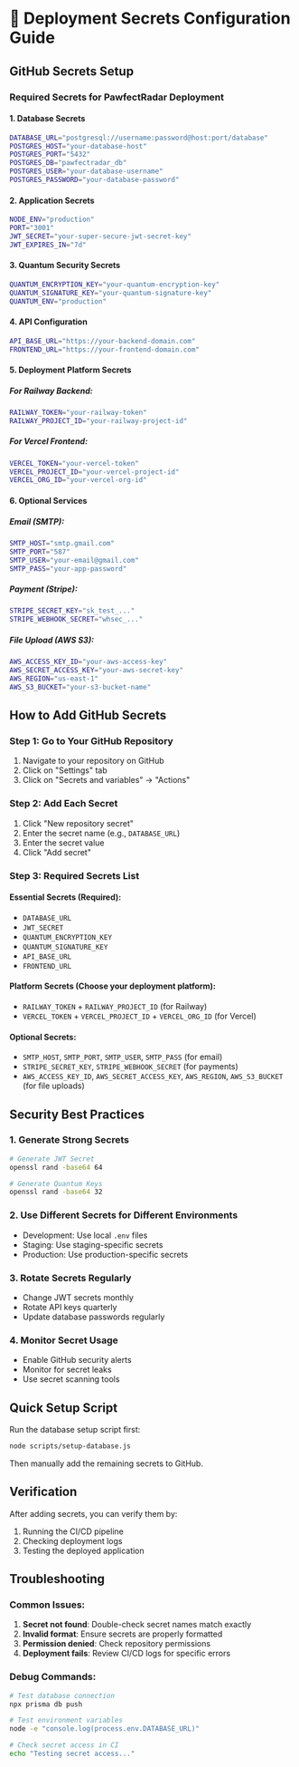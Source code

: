 # 🔐 Deployment Secrets Configuration Guide

## GitHub Secrets Setup

### Required Secrets for PawfectRadar Deployment

#### 1. Database Secrets
```bash
DATABASE_URL="postgresql://username:password@host:port/database"
POSTGRES_HOST="your-database-host"
POSTGRES_PORT="5432"
POSTGRES_DB="pawfectradar_db"
POSTGRES_USER="your-database-username"
POSTGRES_PASSWORD="your-database-password"
```

#### 2. Application Secrets
```bash
NODE_ENV="production"
PORT="3001"
JWT_SECRET="your-super-secure-jwt-secret-key"
JWT_EXPIRES_IN="7d"
```

#### 3. Quantum Security Secrets
```bash
QUANTUM_ENCRYPTION_KEY="your-quantum-encryption-key"
QUANTUM_SIGNATURE_KEY="your-quantum-signature-key"
QUANTUM_ENV="production"
```

#### 4. API Configuration
```bash
API_BASE_URL="https://your-backend-domain.com"
FRONTEND_URL="https://your-frontend-domain.com"
```

#### 5. Deployment Platform Secrets

##### For Railway Backend:
```bash
RAILWAY_TOKEN="your-railway-token"
RAILWAY_PROJECT_ID="your-railway-project-id"
```

##### For Vercel Frontend:
```bash
VERCEL_TOKEN="your-vercel-token"
VERCEL_PROJECT_ID="your-vercel-project-id"
VERCEL_ORG_ID="your-vercel-org-id"
```

#### 6. Optional Services

##### Email (SMTP):
```bash
SMTP_HOST="smtp.gmail.com"
SMTP_PORT="587"
SMTP_USER="your-email@gmail.com"
SMTP_PASS="your-app-password"
```

##### Payment (Stripe):
```bash
STRIPE_SECRET_KEY="sk_test_..."
STRIPE_WEBHOOK_SECRET="whsec_..."
```

##### File Upload (AWS S3):
```bash
AWS_ACCESS_KEY_ID="your-aws-access-key"
AWS_SECRET_ACCESS_KEY="your-aws-secret-key"
AWS_REGION="us-east-1"
AWS_S3_BUCKET="your-s3-bucket-name"
```

## How to Add GitHub Secrets

### Step 1: Go to Your GitHub Repository
1. Navigate to your repository on GitHub
2. Click on "Settings" tab
3. Click on "Secrets and variables" → "Actions"

### Step 2: Add Each Secret
1. Click "New repository secret"
2. Enter the secret name (e.g., `DATABASE_URL`)
3. Enter the secret value
4. Click "Add secret"

### Step 3: Required Secrets List

#### Essential Secrets (Required):
- `DATABASE_URL`
- `JWT_SECRET`
- `QUANTUM_ENCRYPTION_KEY`
- `QUANTUM_SIGNATURE_KEY`
- `API_BASE_URL`
- `FRONTEND_URL`

#### Platform Secrets (Choose your deployment platform):
- `RAILWAY_TOKEN` + `RAILWAY_PROJECT_ID` (for Railway)
- `VERCEL_TOKEN` + `VERCEL_PROJECT_ID` + `VERCEL_ORG_ID` (for Vercel)

#### Optional Secrets:
- `SMTP_HOST`, `SMTP_PORT`, `SMTP_USER`, `SMTP_PASS` (for email)
- `STRIPE_SECRET_KEY`, `STRIPE_WEBHOOK_SECRET` (for payments)
- `AWS_ACCESS_KEY_ID`, `AWS_SECRET_ACCESS_KEY`, `AWS_REGION`, `AWS_S3_BUCKET` (for file uploads)

## Security Best Practices

### 1. Generate Strong Secrets
```bash
# Generate JWT Secret
openssl rand -base64 64

# Generate Quantum Keys
openssl rand -base64 32
```

### 2. Use Different Secrets for Different Environments
- Development: Use local `.env` files
- Staging: Use staging-specific secrets
- Production: Use production-specific secrets

### 3. Rotate Secrets Regularly
- Change JWT secrets monthly
- Rotate API keys quarterly
- Update database passwords regularly

### 4. Monitor Secret Usage
- Enable GitHub security alerts
- Monitor for secret leaks
- Use secret scanning tools

## Quick Setup Script

Run the database setup script first:
```bash
node scripts/setup-database.js
```

Then manually add the remaining secrets to GitHub.

## Verification

After adding secrets, you can verify them by:
1. Running the CI/CD pipeline
2. Checking deployment logs
3. Testing the deployed application

## Troubleshooting

### Common Issues:
1. **Secret not found**: Double-check secret names match exactly
2. **Invalid format**: Ensure secrets are properly formatted
3. **Permission denied**: Check repository permissions
4. **Deployment fails**: Review CI/CD logs for specific errors

### Debug Commands:
```bash
# Test database connection
npx prisma db push

# Test environment variables
node -e "console.log(process.env.DATABASE_URL)"

# Check secret access in CI
echo "Testing secret access..."
```
